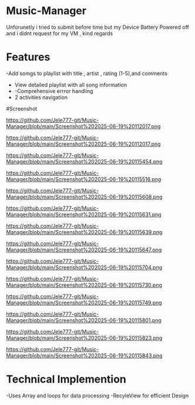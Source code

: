 # Music-Manager

Unforunetly i tried to submit before time but my Device Battery Powered off and i didnt request for my VM , kind regards 


# Features

-Add somgs to playlist with title , artist , rating (1-5),and comments 
- View detailed playlist with all song information
- -Comprehensive errror handling
- 2 activities navigation 


#Screenshot

https://github.com/Jele777-git/Music-Manager/blob/main/Screenshot%202025-06-19%20112017.png

https://github.com/Jele777-git/Music-Manager/blob/main/Screenshot%202025-06-19%20112017.png

https://github.com/Jele777-git/Music-Manager/blob/main/Screenshot%202025-06-19%20115454.png

https://github.com/Jele777-git/Music-Manager/blob/main/Screenshot%202025-06-19%20115516.png

https://github.com/Jele777-git/Music-Manager/blob/main/Screenshot%202025-06-19%20115608.png

https://github.com/Jele777-git/Music-Manager/blob/main/Screenshot%202025-06-19%20115631.png

https://github.com/Jele777-git/Music-Manager/blob/main/Screenshot%202025-06-19%20115639.png

https://github.com/Jele777-git/Music-Manager/blob/main/Screenshot%202025-06-19%20115647.png

https://github.com/Jele777-git/Music-Manager/blob/main/Screenshot%202025-06-19%20115704.png

https://github.com/Jele777-git/Music-Manager/blob/main/Screenshot%202025-06-19%20115730.png

https://github.com/Jele777-git/Music-Manager/blob/main/Screenshot%202025-06-19%20115749.png

https://github.com/Jele777-git/Music-Manager/blob/main/Screenshot%202025-06-19%20115801.png

https://github.com/Jele777-git/Music-Manager/blob/main/Screenshot%202025-06-19%20115823.png

https://github.com/Jele777-git/Music-Manager/blob/main/Screenshot%202025-06-19%20115843.png


# Technical Implemention

-Uses Array and loops for data processing 
-RecyleView for efficient Design
